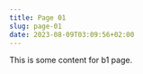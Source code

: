 ```yaml
---
title: Page 01
slug: page-01
date: 2023-08-09T03:09:56+02:00
---
```



This is some content for b1 page.
